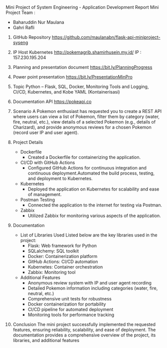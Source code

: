 Mini Project of System Engineering - Application Development Report
Mini Project Team :
- Baharuddin Nur Maulana
- Gahri Rafli
1. GitHub Repository
   https://github.com/maulanabn/flask-api-miniproject-syseng
2. IP Host Kubernetes
   http://pokemagrib.shamirhusein.my.id/
   IP : 157.230.195.204
3. Planning and presentation document 
   https://bit.ly/PlanningProgress
4. Power point presentation
   https://bit.ly/PresentationMinPro 
5. Topic
   Python – Flask, SQL, Docker, Monitoring Tools and Logging, CI/CD, Kubernetes, and Kobe YAML (Kontainerisasi)
6. Documentation API
   https://pokeapi.co
7. Scenario
   A Pokemon enthusiast has requested you to create a REST API where users can view a list of Pokemon, filter them by category (water, fire, neutral, etc.), view details of a selected Pokemon (e.g., details of Charizard), and provide anonymous reviews for a chosen Pokemon (record user IP and user agent).
8. Project Details
   - Dockerfile
      - Created a Dockerfile for containerizing the application.
   - CI/CD with GitHub Actions
      - Configured GitHub Actions for continuous integration and continuous deployment.Automated the build process, testing, and deployment to Kubernetes.
   - Kubernetes
      - Deployed the application on Kubernetes for scalability and ease of management.
   - Postman Testing
      - Connected the application to the internet for testing via Postman.
   - Zabbix
      - Utilized Zabbix for monitoring various aspects of the application.

9. Documentation
   - List of Libraries Used
   Listed below are the key libraries used in the project:
      - Flask: Web framework for Python
      - SQLalchemy: SQL toolkit 
      - Docker: Containerization platform
      - GitHub Actions: CI/CD automation
      - Kubernetes: Container orchestration
      - Zabbix: Monitoring tool
   - Additional Features
      - Anonymous review system with IP and user agent recording
      - Detailed Pokemon information including categories (water, fire, neutral, etc.)
      - Comprehensive unit tests for robustness
      - Docker containerization for portability
      - CI/CD pipeline for automated deployment
      - Monitoring tools for performance tracking
10. Conclusion
   The mini project successfully implemented the requested features, ensuring reliability, scalability, and ease of deployment. The documentation provides a comprehensive    overview of the project, its libraries, and additional features
